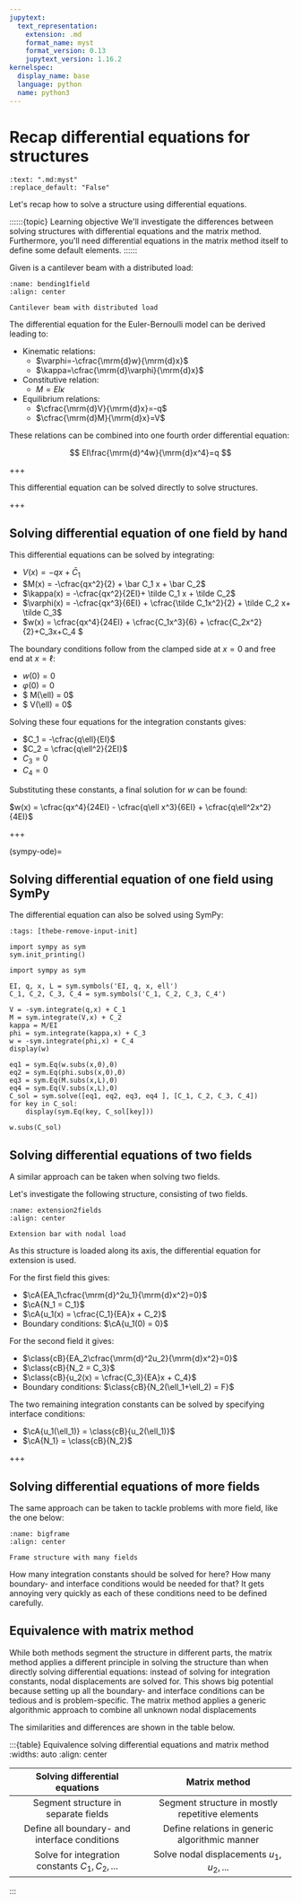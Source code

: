 ```yaml
---
jupytext:
  text_representation:
    extension: .md
    format_name: myst
    format_version: 0.13
    jupytext_version: 1.16.2
kernelspec:
  display_name: base
  language: python
  name: python3
---
```


# Recap differential equations for structures

```{custom_download_link} recap.md
:text: ".md:myst"
:replace_default: "False"
```

Let's recap how to solve a structure using differential equations.

::::::{topic} Learning objective
We'll investigate the differences between solving structures with differential equations and the matrix method. Furthermore, you'll need differential equations in the matrix method itself to define some default elements. 
::::::

Given is a cantilever beam with a distributed load:

```{figure} bending1field.svg
:name: bending1field
:align: center

Cantilever beam with distributed load
```

The differential equation for the Euler-Bernoulli model can be derived leading to:
- Kinematic relations:
  - $\varphi=-\cfrac{\mrm{d}w}{\mrm{d}x}$
  - $\kappa=\cfrac{\mrm{d}\varphi}{\mrm{d}x}$
- Constitutive relation:
  - $M=EI\kappa$
- Equilibrium relations:
  - $\cfrac{\mrm{d}V}{\mrm{d}x}=-q$
  - $\cfrac{\mrm{d}M}{\mrm{d}x}=V$

These relations can be combined into one fourth order differential equation:

$$ EI\frac{\mrm{d}^4w}{\mrm{d}x^4}=q $$

+++

This differential equation can be solved directly to solve structures.

+++

## Solving differential equation of one field by hand

This differential equations can be solved by integrating:

- $V(x) = -qx + \bar C_{1}$
- $M(x) = -\cfrac{qx^2}{2} + \bar C_1 x + \bar C_2$
- $\kappa(x) = -\cfrac{qx^2}{2EI}+ \tilde C_1 x + \tilde C_2$
- $\varphi(x) = -\cfrac{qx^3}{6EI} + \cfrac{\tilde C_1x^2}{2} + \tilde C_2 x+ \tilde C_3$
- $w(x) = \cfrac{qx^4}{24EI} + \cfrac{C_1x^3}{6} + \cfrac{C_2x^2}{2}+C_3x+C_4 $

The boundary conditions follow from the clamped side at $x=0$ and free end at $x=\ell$:

- $w(0) = 0$
- $\varphi(0) = 0$
- $	M(\ell) = 0$
- $	V(\ell) = 0$

Solving these four equations for the integration constants gives:

- $C_1 = -\cfrac{q\ell}{EI}$
- $C_2 = \cfrac{q\ell^2}{2EI}$
- $C_3 = 0$
- $C_4 = 0$

Substituting these constants, a final solution for $w$ can be found:

$w(x) = \cfrac{qx^4}{24EI} - \cfrac{q\ell x^3}{6EI} + \cfrac{q\ell^2x^2}{4EI}$

+++

(sympy-ode)=
## Solving differential equation of one field using SymPy

The differential equation can also be solved using SymPy:

```{code-cell} ipython3
:tags: [thebe-remove-input-init]

import sympy as sym
sym.init_printing()
```

```{code-cell} ipython3
import sympy as sym
```

```{code-cell} ipython3
EI, q, x, L = sym.symbols('EI, q, x, ell')
C_1, C_2, C_3, C_4 = sym.symbols('C_1, C_2, C_3, C_4')
```

```{code-cell} ipython3
V = -sym.integrate(q,x) + C_1
M = sym.integrate(V,x) + C_2
kappa = M/EI
phi = sym.integrate(kappa,x) + C_3
w = -sym.integrate(phi,x) + C_4
display(w)
```

```{code-cell} ipython3
eq1 = sym.Eq(w.subs(x,0),0)
eq2 = sym.Eq(phi.subs(x,0),0)
eq3 = sym.Eq(M.subs(x,L),0)
eq4 = sym.Eq(V.subs(x,L),0)
C_sol = sym.solve([eq1, eq2, eq3, eq4 ], [C_1, C_2, C_3, C_4])
for key in C_sol:
    display(sym.Eq(key, C_sol[key]))
```

```{code-cell} ipython3
w.subs(C_sol)
```

## Solving differential equations of two fields

A similar approach can be taken when solving two fields.

Let's investigate the following structure, consisting of two fields.

```{figure} extension2fields.svg
:name: extension2fields
:align: center

Extension bar with nodal load
```

As this structure is loaded along its axis, the differential equation for extension is used.

For the first field this gives:

- $\cA{EA_1\cfrac{\mrm{d}^2u_1}{\mrm{d}x^2}=0}$
- $\cA{N_1 = C_1}$
- $\cA{u_1(x) = \cfrac{C_1}{EA}x + C_2}$
- Boundary conditions: $\cA{u_1(0) = 0}$

For the second field it gives:

- $\class{cB}{EA_2\cfrac{\mrm{d}^2u_2}{\mrm{d}x^2}=0}$
- $\class{cB}{N_2 = C_3}$
- $\class{cB}{u_2(x) = \cfrac{C_3}{EA}x + C_4}$
- Boundary conditions: $\class{cB}{N_2(\ell_1+\ell_2) = F}$

The two remaining integration constants can be solved by specifying interface conditions:
- $\cA{u_1(\ell_1)} = \class{cB}{u_2(\ell_1)}$
- $\cA{N_1} = \class{cB}{N_2}$

+++

## Solving differential equations of more fields

The same approach can be taken to tackle problems with more field, like the one below:

```{figure} bigframe.svg
:name: bigframe
:align: center

Frame structure with many fields
```

How many integration constants should be solved for here? How many boundary- and interface conditions would be needed for that? It gets annoying very quickly as each of these conditions need to be defined carefully.

## Equivalence with matrix method

While both methods segment the structure in different parts, the matrix method applies a different principle in solving the structure than when directly solving differential equations: instead of solving for integration constants, nodal displacements are solved for. This shows big potential because setting up all the boundary- and interface conditions can be tedious and is problem-specific. The matrix method applies a generic algorithmic approach to combine all unknown nodal displacements

The similarities and differences are shown in the table below.

:::{table} Equivalence solving differential equations and matrix method
:widths: auto
:align: center

|Solving differential equations|Matrix method|
|:-:|:-:|
|Segment structure in separate fields|Segment structure in mostly repetitive elements|
|Define all boundary- and interface conditions|Define relations in generic algorithmic manner|
|Solve for integration constants $C_1, C_2, ...$|Solve nodal displacements $u_1, u_2, ...$|

:::

